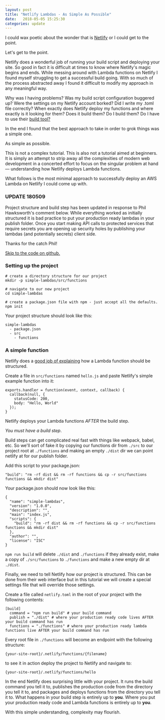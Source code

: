 ```yaml
---
layout: post
title: "Netlify Lambdas - As Simple As Possible"
date:   2018-05-05 15:25:30
categories: update
---
```



I could wax poetic about the wonder that is [Netlify](https://www.netlify.com/) or I could get to the point.

Let's get to the point.

Netlify does a wonderful job of running your build script and deploying your site. So good in fact it is difficult at times to know where Netlify's magic begins and ends. While messing around with Lambda functions on Netlify I found myself struggling to get a successful build going. With so much of the process abstracted away I found it difficult to modify my approach in any meaningful way.

Why was I having problems? Was my build script configuration buggered up? Were the settings on my Netlify account borked? Did I write my .toml file correctly? When exactly does Netlify deploy my functions and where exactly is it looking for them? Does it build them? Do I build them? Do I have to use their [build tool?](https://www.npmjs.com/package/netlify-lambda)

In the end I found that the best approach to take in order to grok things was a simple one.

As simple as possible.

This is not a complex tutorial. This is also not a tutorial aimed at beginners. It is simply an attempt to strip away all the complexities of modern web development in a concerted effort to focus on the singular problem at hand &mdash; understanding how Netlify deploys Lambda functions.

What follows is the most minimal approach to successfully deploy an AWS Lambda on Netlify I could come up with.

### UPDATE 180509

Project structure and build step has been updated in response to Phil Hawksworth's comment below. While everything worked as initially structured it is bad practice to put your production ready lambdas in your publish folder. Once you start making API calls to protected services that require secrets you are opening  up security holes by publishing your lambdas (and potentially secrets) client side.

Thanks for the catch Phil!

[Skip to the code on github.](https://github.com/luetkemj/test-netlify-lambdas/tree/simple)

### Setting up the project

```
# create a directory structure for our project
mkdir -p simple-lambdas/src/functions

# navigate to our new project
cd simple-lambdas

# create a package.json file with npm - just accept all the defaults.
npm init
```

Your project structure should look like this:

```
simple-lambdas
  - package.json
  - src
    - functions
```

### A simple function

Netlify does a [good job of explaining](https://www.netlify.com/docs/functions/#javascript-lambda-functions) how a Lambda function should be structured.

Create a file in `src/functions` named `hello.js` and paste Netlify's simple example function into it:

```
exports.handler = function(event, context, callback) {
  callback(null, {
    statusCode: 200,
    body: "Hello, World"
  });
}
```

Netlify deploys your Lambda functions *AFTER* the build step.

*You must have a build step*.

Build steps can get complicated real fast with things like webpack, babel, etc. So we'll sort of fake it by copying our functions dir from `./src` to our project root at `./functions` and making an empty `./dist` dir we can point netlify at for our publish folder.

Add this script to your package.json:

```
"build": "rm -rf dist && rm -rf functions && cp -r src/functions functions && mkdir dist"
```

Your package.json should now look like this:

```
{
  "name": "simple-lambdas",
  "version": "1.0.0",
  "description": "",
  "main": "index.js",
  "scripts": {
    "build": "rm -rf dist && rm -rf functions && cp -r src/functions functions && mkdir dist"
  },
  "author": "",
  "license": "ISC"
}
```

`npm run build` will delete `./dist` and `./functions` if they already exist, make a copy of `./src/functions` to `./functions` and make a new empty dir at `./dist`.

Finally, we need to tell Netlify how our project is structured. This can be done from their web interface but in this tutorial we will create a special settings file that will override those settings.

Create a file called `netlify.toml` in the root of your project with the following contents:

```
[build]
  command = "npm run build" # your build command
  publish = "./dist" # where your production ready code lives AFTER your build command has run
  functions = "./functions" # where your production ready lambda functions live AFTER your build command has run
```

Every root file in `./functions` will become an endpoint with the following structure:

`{your-site-root}/.netlify/functions/{filename}`

to see it in action deploy the project to Netlify and navigate to:

`{your-site-root}/.netlify/functions/hello`

In the end Netlify does surprising little with your project. It runs the build command you tell it to, publishes the production code from the directory you tell it to, and packages and deploys functions from the directory you tell it to. What happens in your build step is entirely up to **you**. Where you put your production ready code and Lambda functions is entirely up to **you**.

With this simple understanding, complexity may flourish.
